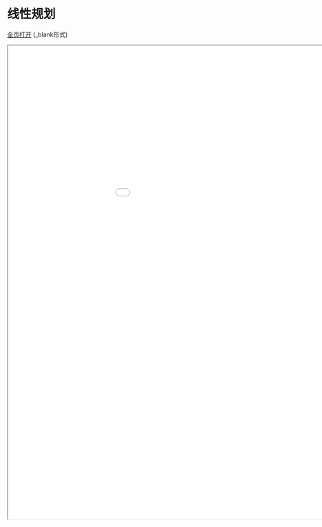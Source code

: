 
# 线性规划
<a href="/texpdf/part-opt-chap-linprog.html" target="_blank">全页打开</a> (_blank形式)
<div class="pdf-class">
    <iframe  src=/texpdf/part-opt-chap-linprog.html width="1100" height="1100">
    </iframe>
</div>
